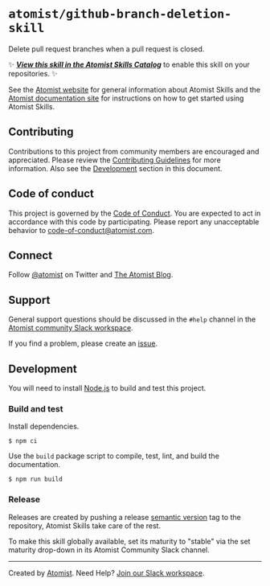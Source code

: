 # `atomist/github-branch-deletion-skill`

Delete pull request branches when a pull request is closed.

:sparkles: [_**View this skill in the Atomist Skills Catalog**_][atomist-skill]
to enable this skill on your repositories. :sparkles:

See the [Atomist website][atomist] for general information about Atomist Skills
and the [Atomist documentation site][atomist-doc] for instructions on how to get
started using Atomist Skills.

[atomist-skill]:
    https://go.atomist.com/catalog/skills/atomist/github-branch-deletion-skill
    "Atomist Skills Catalog - Automate All Your Software Tasks"
[atomist-doc]: https://docs.atomist.com/ "Atomist Documentation"

## Contributing

Contributions to this project from community members are encouraged and
appreciated. Please review the [Contributing Guidelines](CONTRIBUTING.md) for
more information. Also see the [Development](#development) section in this
document.

## Code of conduct

This project is governed by the [Code of Conduct](CODE_OF_CONDUCT.md). You are
expected to act in accordance with this code by participating. Please report any
unacceptable behavior to code-of-conduct@atomist.com.

## Connect

Follow [@atomist][atomist-twitter] on Twitter and [The Atomist
Blog][atomist-blog].

[atomist-twitter]: https://twitter.com/atomist "Atomist on Twitter"
[atomist-blog]: https://blog.atomist.com/ "The Atomist Blog"

## Support

General support questions should be discussed in the `#help` channel in the
[Atomist community Slack workspace][slack].

If you find a problem, please create an [issue](../../issues).

## Development

You will need to install [Node.js][node] to build and test this project.

[node]: https://nodejs.org/ "Node.js"

### Build and test

Install dependencies.

```
$ npm ci
```

Use the `build` package script to compile, test, lint, and build the
documentation.

```
$ npm run build
```

### Release

Releases are created by pushing a release [semantic version][semver] tag to the
repository, Atomist Skills take care of the rest.

To make this skill globally available, set its maturity to "stable" via the set
maturity drop-down in its Atomist Community Slack channel.

[semver]: https://semver.org/ "Semantic Version"

---

Created by [Atomist][atomist]. Need Help? [Join our Slack workspace][slack].

[atomist]: https://atomist.com/ "Atomist - Automate All the Software Things"
[slack]: https://join.atomist.com/ "Atomist Community Slack"
